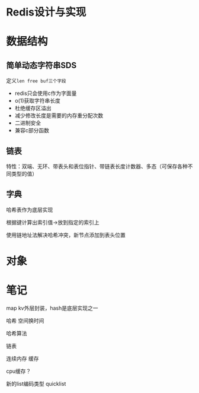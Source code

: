 # Redis设计与实现

# 数据结构

## 简单动态字符串SDS

定义`len free buf三个字段`

- redis只会使用c作为字面量
- o(1)获取字符串长度
- 杜绝缓存区溢出
- 减少修改长度是需要的内存重分配次数
- 二进制安全
- 兼容c部分函数

## 链表

特性：双端、无环、带表头和表位指针、带链表长度计数器、多态（可保存各种不同类型的值）

## 字典

哈希表作为底层实现

根据键计算出索引值->放到指定的索引上

使用链地址法解决哈希冲突，新节点添加到表头位置

# 对象

# 笔记

map kv外层封装，hash是底层实现之一

哈希 空间换时间

哈希算法

链表

连续内存 缓存

cpu缓存？

新的list编码类型 quicklist

